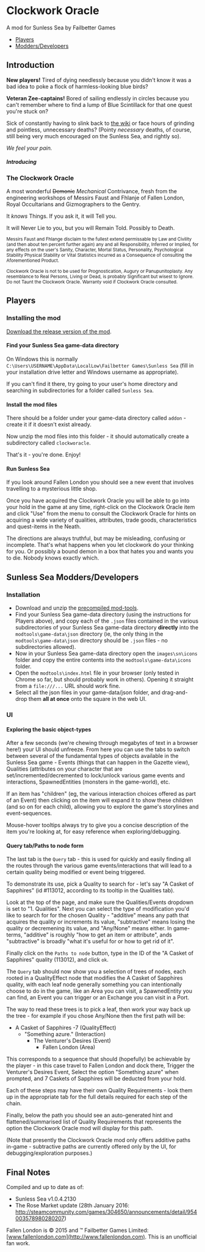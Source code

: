 # Clockwork Oracle

A mod for Sunless Sea by Failbetter Games

* [Players](#players)
* [Modders/Developers](#sunless-sea-moddersdevelopers)

## Introduction

**New players!**  Tired of dying needlessly because you didn't know it was a bad idea to poke a flock of harmless-looking blue birds?

**Veteran Zee-captains!** Bored of sailing endlessly in circles because you can't remember where to find a lump of Blue Scintillack for that one quest you're stuck on?

Sick of constantly having to slink back to [the wiki](http://sunlesssea.gamepedia.com/) or face hours of grinding and pointless, unnecessary deaths?  (Pointy *necessary* deaths, of course, still being very much encouraged on the Sunless Sea, and rightly so).

*We feel your pain.*

##### Introducing

### The Clockwork Oracle

A most wonderful ~~Demonic~~ *Mechanical* Contrivance, fresh from the engineering workshops of Messirs Faust and Fhlanje of Fallen London, Royal Occultarians and Gizmographers to the Gentry.

It *knows* Things.  If you ask it, it will Tell you.

It will Never Lie to you, but you will Remain Told.  Possibly to Death.


<sub>Messirs Faust and Fhlange disclaim to the fullest extend permissable by Law and Civility (and then about ten percent further again) any and all Responsibility, Inferred or Implied, for any effects on the user's Sanity, Character, Mortal Status, Personality, Psychological Stability Physical Stability or Vital Statistics incurred as a Consequence of consulting the Aforementioned Product.</sub>

<sub>Clockwork Oracle is not to be used for Prognostication, Augury or Panupunitoplasty.  Any resemblance to Real Persons, Living or Dead, is probably Significant but wisest to Ignore. Do not Taunt the Clockwork Oracle.  Warranty void if Clockwork Oracle consulted.</sub>

## Players

### Installing the mod

[Download the release version of the mod](https://github.com/jtq/clockworacle/raw/master/release/clockworacle-mod.zip).

#### Find your Sunless Sea game-data directory

On Windows this is normally `C:\Users\USERNAME\AppData\LocalLow\Failbetter Games\Sunless Sea` (fill in your installation drive letter and Windows username as appropriate).

If you can't find it there, try going to your user's home directory and searching in subdirectories for a folder called `Sunless Sea`.


#### Install the mod files

There should be a folder under your game-data directory called `addon` - create it if it doesn't exist already.

Now unzip the mod files into this folder - it should automatically create a subdirectory called `clockworacle`.

That's it - you're done.  Enjoy!

#### Run Sunless Sea

If you look around Fallen London you should see a new event that involves travelling to a mysterious little shop.

Once you have acquired the Clockwork Oracle you will be able to go into your hold in the game at any time, right-click on the Clockwork Oracle item and click "Use" from the menu to consult the Clockwork Oracle for hints on acquiring a wide variety of qualities, attributes, trade goods, characteristics and quest-items in the Neath.

The directions are always truthful, but may be misleading, confusing or incomplete.  That's what happens when you let clockwork do your thinking for you.  Or possibly a bound demon in a box that hates you and wants you to die.  Nobody knows exactly which.


## Sunless Sea Modders/Developers

### Installation

* Download and unzip the [precompiled mod-tools](https://github.com/jtq/clockworacle/raw/master/release/modtools.zip).
* Find your Sunless Sea game-data directory (using the instructions for Players above), and copy each of the `.json` files contained in the various subdirectories of your Sunless Sea game-data directory **directly** into the `modtools\game-data\json` directory (ie, the only thing in the `modtools\game-data\json` directory should be `.json` files - no subdirectories allowed).
* Now in your Sunless Sea game-data directory open the `images\sn\icons` folder and copy the entire contents into the `modtools\game-data\icons` folder.
* Open the `modtools\index.html` file in your browser (only tested in Chrome so far, but should probably work in others).  Opening it straight from a `file:///...` URL should work fine.
* Select all the json files in your game-data/json folder, and drag-and-drop them **all at once** onto the square in the web UI.

### UI

#### Exploring the basic object-types

After a few seconds (we're chewing through megabytes of text in a browser here!) your UI should unfreeze.  From here you can use the tabs to switch between several of the fundamental types of objects available in the Sunless Sea game - Events (things that can happen in the Gazette view), Qualities (attributes on your character that are set/incremented/decremented to lock/unlock various game events and interactions, SpawnedEntities (monsters in the game-world), etc.

If an item has "children" (eg, the various interaction choices offered as part of an Event) then clicking on the item will expand it to show these children (and so on for each child), allowing you to explore the game's storylines and event-sequences.

Mouse-hover tooltips always try to give you a concise description of the item you're looking at, for easy reference when exploring/debugging.

#### Query tab/Paths to node form

The last tab is the `Query` tab - this is used for quickly and easily finding all the routes through the various game events/interactions that will lead to a certain quality being modified or event being triggered.

To demonstrate its use, pick a Quality to search for - let's say "A Casket of Sapphires" (id #113012, according to its tooltip in the Qualities tab).

Look at the top of the page, and make sure the Qualities/Events dropdown is set to "1. Qualities".  Next you can select the type of modification you'd like to search for for the chosen Quality - "additive" means any path that acquires the quality or increments its value, "subtractive" means losing the quality or decremening its value, and "Any/None" means either.  In game-terms, "additive" is roughly "how to get an item or attribute", ands "subtractive" is broadly "what it's useful for or how to get rid of it".

Finally click on the `Paths to node` button, type in the ID of the "A Casket of Sapphires" quality (113012), and click `ok`.

The `Query` tab should now show you a selection of trees of nodes, each rooted in a QualityEffect node that modifies the A Casket of Sapphires quality, with each leaf node generally something you can intentionally choose to do in the game, like an Area you can visit, a SpawnedEntity you can find, an Event you can trigger or an Exchange you can visit in a Port.

The way to read these trees is to pick a leaf, then work your way back up the tree - for example if you chose Any/None then the first path will be:

* A Casket of Sapphires -7 (QualityEffect)
    * "Something azure." (Interaction)
        * The Venturer's Desires (Event)
            * Fallen London (Area)

This corresponds to a sequence that should (hopefully) be achievable by the player - in this case travel to Fallen London and dock there, Trigger the Venturer's Desires Event, Select the option "Something azure" when prompted, and 7 Caskets of Sapphires will be deducted from your hold.

Each of these steps may have their own Quality Requirements - look them up in the appropriate tab for the full details required for each step of the chain.

Finally, below the path you should see an auto-generated hint and flattened/summarised list of Quality Requirements that represents the option the Clockwork Oracle mod will display for this path.

(Note that presently the Clockwork Oracle mod only offers additive paths in-game - subtractive paths are currently offered only by the UI, for debugging/exploration purposes.)

## Final Notes

Compiled and up to date as of:

* Sunless Sea v1.0.4.2130
* The Rose Market update (28th January 2016: http://steamcommunity.com/games/304650/announcements/detail/954003578980280207)

Fallen London is © 2015 and ™ Failbetter Games Limited: [www.fallenlondon.com](http://www.fallenlondon.com).  This is an unofficial fan work.
